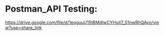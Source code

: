 # Postman_API Testing:


https://drive.google.com/file/d/1eqguuU15tBMdlwCYHuit7_S1nwRhQAvo/view?usp=share_link
